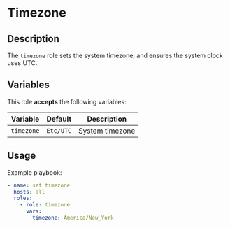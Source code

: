 Timezone
========

Description
-----------

The `timezone` role sets the system timezone, and ensures the system clock
uses UTC.

Variables
---------

This role **accepts** the following variables:

Variable   | Default   | Description
-----------|-----------|------------
`timezone` | `Etc/UTC` | System timezone


Usage
-----

Example playbook:

````yaml
- name: set timezone
  hosts: all
  roles:
    - role: timezone
      vars:
        timezone: America/New_York
````
